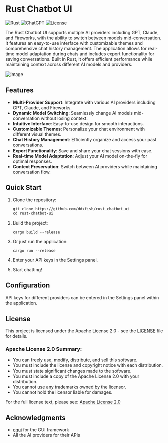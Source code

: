 # Rust Chatbot UI

![Rust](https://img.shields.io/badge/rust-%23000000.svg?style=for-the-badge&logo=rust&logoColor=white)
![ChatGPT](https://img.shields.io/badge/chatGPT-74aa9c?style=for-the-badge&logo=openai&logoColor=white)
[![License](https://img.shields.io/badge/License-Apache%202.0-blue.svg)](https://opensource.org/licenses/Apache-2.0)

The Rust Chatbot UI supports multiple AI providers including GPT, Claude, and Fireworks, with the ability to switch between models mid-conversation. It features an easy-to-use interface with customizable themes and comprehensive chat history management. The application allows for real-time model adaptation during chats and includes export functionality for saving conversations. Built in Rust, it offers efficient performance while maintaining context across different AI models and providers.

![image](https://github.com/user-attachments/assets/c9f79bab-606f-41f1-9650-ff1946a9b4ee)


## Features

- **Multi-Provider Support**: Integrate with various AI providers including GPT, Claude, and Fireworks.
- **Dynamic Model Switching**: Seamlessly change AI models mid-conversation without losing context.
- **Intuitive Interface**: Easy-to-use design for smooth interactions.
- **Customizable Themes**: Personalize your chat environment with different visual themes.
- **Chat History Management**: Efficiently organize and access your past conversations.
- **Export Functionality**: Save and share your chat sessions with ease.
- **Real-time Model Adaptation**: Adjust your AI model on-the-fly for optimal responses.
- **Context Preservation**: Switch between AI providers while maintaining conversation flow.

## Quick Start

1. Clone the repository:
   ```
   git clone https://github.com/ddxfish/rust_chatbot_ui
   cd rust-chatbot-ui
   ```

2. Build the project:
   ```
   cargo build --release
   ```

3. Or just run the application:
   ```
   cargo run --release
   ```

4. Enter your API keys in the Settings panel.

5. Start chatting!

## Configuration

API keys for different providers can be entered in the Settings panel within the application.

## License

This project is licensed under the Apache License 2.0 - see the [LICENSE](LICENSE) file for details.

### Apache License 2.0 Summary:

- You can freely use, modify, distribute, and sell this software.
- You must include the license and copyright notice with each distribution.
- You must state significant changes made to the software.
- You must include a copy of the Apache License 2.0 with your distribution.
- You cannot use any trademarks owned by the licensor.
- You cannot hold the licensor liable for damages.

For the full license text, please see: [Apache License 2.0](https://www.apache.org/licenses/LICENSE-2.0)

## Acknowledgments

- [egui](https://github.com/emilk/egui) for the GUI framework
- All the AI providers for their APIs
